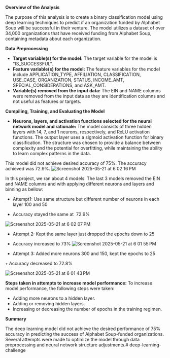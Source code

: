 **Overview of the Analysis**

The purpose of this analysis is to create a binary classification model using deep learning techniques to predict if an organization funded by Alphabet Soup will be successful in their venture. The model utilizes a dataset of over 34,000 organizations that have received funding from Alphabet Soup, containing metadata about each organization.

**Data Preprocessing**

-   **Target variable(s) for the model:** The target variable for the model is "IS_SUCCESSFUL".
-   **Feature variable(s) for the model:** The feature variables for the model include APPLICATION_TYPE, AFFILIATION, CLASSIFICATION, USE_CASE, ORGANIZATION, STATUS, INCOME_AMT, SPECIAL_CONSIDERATIONS, and ASK_AMT.
-   **Variable(s) removed from the input data:** The EIN and NAME columns were removed from the input data as they are identification columns and not useful as features or targets.

**Compiling, Training, and Evaluating the Model**

-   **Neurons, layers, and activation functions selected for the neural network model and rationale:** The model consists of three hidden layers with 14, 7, and 1 neurons, respectively, and ReLU activation functions. The output layer uses a sigmoid activation function for binary classification. The structure was chosen to provide a balance between complexity and the potential for overfitting, while maintaining the ability to learn complex patterns in the data.

This model did not achieve desired accuracy of 75%. The accuracy achieved was 72.9%.
![Screenshot 2025-05-21 at 6 02 16 PM](https://github.com/user-attachments/assets/358b9c04-c091-4368-9c79-85bf655ddf4c)



In this project, we ran about 4 models. The last 3 models removed the EIN and NAME columns and with applying different neurons and layers and binning as bellow:

-   Attempt1: Use same structure but different number of neurons in each layer 100 and 50

-   Accuracy stayed the same at  72.9%

![Screenshot 2025-05-21 at 6 02 07 PM](https://github.com/user-attachments/assets/2595582d-30e8-42b7-8369-aa1d3eee3250)


-   Attempt 2: Kept the same layer just dropped the epochs down to 25 

-   Accuracy increased to 73%
![Screenshot 2025-05-21 at 6 01 55 PM](https://github.com/user-attachments/assets/34f3d6ec-a865-4389-abff-fc0e0ad98504)


-   Attempt 3: Added more neurons 300 and 150, kept the epochs to 25 

◦  Accuracy decreased to 72.8%

![Screenshot 2025-05-21 at 6 01 43 PM](https://github.com/user-attachments/assets/d3d25117-0117-47fc-a2a0-48d6c87d8204)


**Steps taken in attempts to increase model performance:** To increase model performance, the following steps were taken:

-   Adding more neurons to a hidden layer.
-   Adding or removing hidden layers.
-   Increasing or decreasing the number of epochs in the training regimen.

**Summary**

The deep learning model did not achieve the desired performance of 75% accuracy in predicting the success of Alphabet Soup-funded organizations. Several attempts were made to optimize the model through data preprocessing and neural network structure adjustments.# deep-learning-challenge
